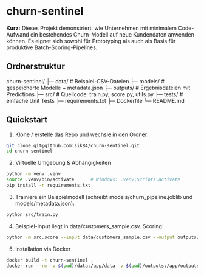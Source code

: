# churn-sentinel

**Kurz:** Dieses Projekt demonstriert, wie Unternehmen mit minimalem Code-Aufwand ein bestehendes Churn-Modell auf neue Kundendaten anwenden können. Es eignet sich sowohl für Prototyping als auch als Basis für produktive Batch-Scoring-Pipelines.

## Ordnerstruktur

churn-sentinel/
├─ data/           # Beispiel-CSV-Dateien
├─ models/         # gespeicherte Modelle + metadata.json
├─ outputs/        # Ergebnisdateien mit Predictions
├─ src/            # Quellcode: train.py, score.py, utils.py
├─ tests/          # einfache Unit Tests
├─ requirements.txt
├─ Dockerfile
└─ README.md

## Quickstart

1. Klone / erstelle das Repo und wechsle in den Ordner:
```bash
git clone git@github.com:sik84/churn-sentinel.git
cd churn-sentinel
```

2. Virtuelle Umgebung & Abhängigkeiten

```bash
python -m venv .venv
source .venv/bin/activate      # Windows: .venv\Scripts\activate
pip install -r requirements.txt
```

3. Trainiere ein Beispielmodell (schreibt models/churn_pipeline.joblib und models/metadata.json):

```bash
python src/train.py
```

4. Beispiel-Input liegt in data/customers_sample.csv. Scoring:
```bash
python -m src.score --input data/customers_sample.csv --output outputs/predictions.csv --model models/churn_pipeline.joblib --metadata models/metadata.json
```

5. Installation via Docker
```bash
docker build -t churn-sentinel .
docker run --rm -v $(pwd)/data:/app/data -v $(pwd)/outputs:/app/outputs churn-sentinel
```